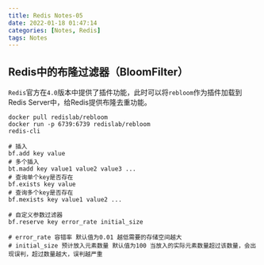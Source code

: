 ```yaml
---
title: Redis Notes-05
date: 2022-01-18 01:47:14
categories: [Notes, Redis]
tags: Notes
---
```


## Redis中的布隆过滤器（BloomFilter）

`Redis`官方在`4.0`版本中提供了插件功能，此时可以将`rebloom`作为插件加载到Redis Server中，给Redis提供布隆去重功能。

```docker
docker pull redislab/rebloom
docker run -p 6739:6739 redislab/rebloom
redis-cli
```

```
# 插入
bf.add key value
# 多个插入
bt.madd key value1 value2 value3 ...
# 查询单个key是否存在
bf.exists key value
# 查询多个key是否存在
bf.mexists key value1 value2 ...

# 自定义参数过滤器
bf.reserve key error_rate initial_size

# error_rate 容错率 默认值为0.01 越低需要的存储空间越大 
# initial_size 预计放入元素数量 默认值为100 当放入的实际元素数量超过该数量，会出现误判，超过数量越大，误判越严重 
```